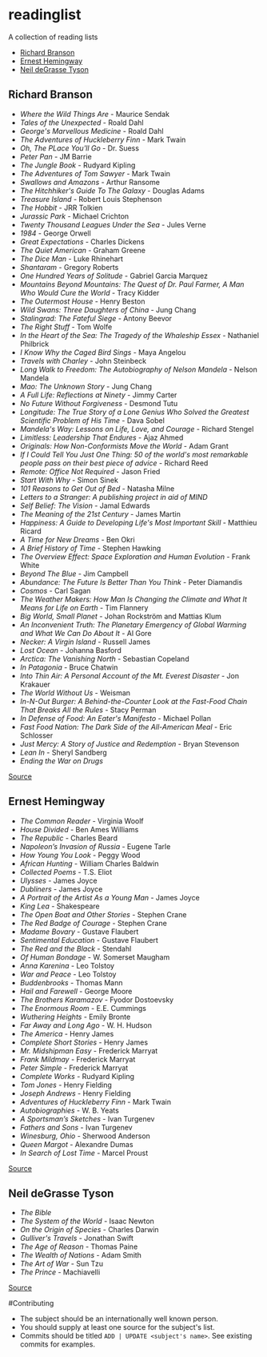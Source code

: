# readinglist
A collection of reading lists

- [Richard Branson](#richard-branson)
- [Ernest Hemingway](#ernest-hemingway)
- [Neil deGrasse Tyson](#neil-degrasse-tyson)

## Richard Branson
 - *Where the Wild Things Are* - Maurice Sendak
 - *Tales of the Unexpected* - Roald Dahl
 - *George's Marvellous Medicine* - Roald Dahl
 - *The Adventures of Huckleberry Finn* - Mark Twain
 - *Oh, The PLace You'll Go* - Dr. Suess
 - *Peter Pan* - JM Barrie
 - *The Jungle Book* - Rudyard Kipling
 - *The Adventures of Tom Sawyer* - Mark Twain
 - *Swallows and Amazons* - Arthur Ransome
 - *The Hitchhiker's Guide To The Galaxy* - Douglas Adams
 - *Treasure Island* - Robert Louis Stephenson
 - *The Hobbit* - JRR Tolkien
 - *Jurassic Park* - Michael Crichton
 - *Twenty Thousand Leagues Under the Sea* - Jules Verne
 - *1984* - George Orwell
 - *Great Expectations* - Charles Dickens
 - *The Quiet American* - Graham Greene
 - *The Dice Man* - Luke Rhinehart
 - *Shantaram* - Gregory Roberts
 - *One Hundred Years of Solitude* - Gabriel Garcia Marquez
 - *Mountains Beyond Mountains: The Quest of Dr. Paul Farmer, A Man Who Would Cure the World* - Tracy Kidder
 - *The Outermost House* - Henry Beston
 - *Wild Swans: Three Daughters of China* - Jung Chang
 - *Stalingrad: The Fateful Siege* - Antony Beevor
 - *The Right Stuff* - Tom Wolfe
 - *In the Heart of the Sea: The Tragedy of the Whaleship Essex* - Nathaniel Philbrick
 - *I Know Why the Caged Bird Sings* - Maya Angelou
 - *Travels with Charley* - John Steinbeck
 - *Long Walk to Freedom: The Autobiography of Nelson Mandela* - Nelson Mandela
 - *Mao: The Unknown Story* - Jung Chang
 - *A Full Life: Reflections at Ninety* - Jimmy Carter
 - *No Future Without Forgiveness* - Desmond Tutu
 - *Longitude: The True Story of a Lone Genius Who Solved the Greatest Scientific Problem of His Time* - Dava Sobel
 - *Mandela's Way: Lessons on Life, Love, and Courage* - Richard Stengel
 - *Limitless: Leadership That Endures* -  Ajaz Ahmed
 - *Originals: How Non-Conformists Move the World* - Adam Grant
 - *If I Could Tell You Just One Thing: 50 of the world's most remarkable people pass on their best piece of advice* - Richard Reed
 - *Remote: Office Not Required* - Jason Fried
 - *Start With Why* - Simon Sinek
 - *101 Reasons to Get Out of Bed* - Natasha Milne
 - *Letters to a Stranger: A publishing project in aid of MIND*
 - *Self Belief: The Vision* -  Jamal Edwards
 - *The Meaning of the 21st Century* - James Martin
 - *Happiness: A Guide to Developing Life's Most Important Skill* - Matthieu Ricard
 - *A Time for New Dreams* - Ben Okri
 - *A Brief History of Time* - Stephen Hawking
 - *The Overview Effect: Space Exploration and Human Evolution* - Frank White
 - *Beyond The Blue* - Jim Campbell
 - *Abundance: The Future Is Better Than You Think* - Peter Diamandis
 - *Cosmos* - Carl Sagan
 - *The Weather Makers: How Man Is Changing the Climate and What It Means for Life on Earth* - Tim Flannery
 - *Big World, Small Planet* -  Johan Rockström and Mattias Klum
 - *An Inconvenient Truth: The Planetary Emergency of Global Warming and What We Can Do About It* - Al Gore
 - *Necker: A Virgin Island* - Russell James
 - *Lost Ocean* - Johanna Basford
 - *Arctica: The Vanishing North* - Sebastian Copeland
 - *In Patagonia* - Bruce Chatwin
 - *Into Thin Air: A Personal Account of the Mt. Everest Disaster* - Jon Krakauer
 - *The World Without Us* - Weisman
 - *In-N-Out Burger: A Behind-the-Counter Look at the Fast-Food Chain That Breaks All the Rules* - Stacy Perman
 - *In Defense of Food: An Eater's Manifesto* - Michael Pollan
 - *Fast Food Nation: The Dark Side of the All-American Meal* - Eric Schlosser
 - *Just Mercy: A Story of Justice and Redemption* - Bryan Stevenson
 - *Lean In* - Sheryl Sandberg
 - *Ending the War on Drugs*

 [Source](https://www.virgin.com/richard-branson/my-top-65-books-read-lifetime)

## Ernest Hemingway
 - *The Common Reader* - Virginia Woolf
 - *House Divided* - Ben Ames Williams
 - *The Republic* - Charles Beard
 - *Napoleon’s Invasion of Russia* - Eugene Tarle
 - *How Young You Look* - Peggy Wood
 - *African Hunting* - William Charles Baldwin
 - *Collected Poems* - T.S. Eliot
 - *Ulysses* - James Joyce
 - *Dubliners* - James Joyce
 - *A Portrait of the Artist As a Young Man* - James Joyce
 - *King Lea* - Shakespeare
 - *The Open Boat and Other Stories* - Stephen Crane
 - *The Red Badge of Courage* - Stephen Crane
 - *Madame Bovary* - Gustave Flaubert
 - *Sentimental Education* - Gustave Flaubert
 - *The Red and the Black* - Stendahl
 - *Of Human Bondage* - W. Somerset Maugham
 - *Anna Karenina* - Leo Tolstoy
 - *War and Peace* - Leo Tolstoy
 - *Buddenbrooks* - Thomas Mann
 - *Hail and Farewell* - George Moore
 - *The Brothers Karamazov* - Fyodor Dostoevsky
 - *The Enormous Room* - E.E. Cummings
 - *Wuthering Heights* - Emily Bronte
 - *Far Away and Long Ago* - W. H. Hudson
 - *The America* - Henry James
 - *Complete Short Stories* - Henry James
 - *Mr. Midshipman Easy* - Frederick Marryat
 - *Frank Mildmay* - Frederick Marryat
 - *Peter Simple* - Frederick Marryat
 - *Complete Works* - Rudyard Kipling
 - *Tom Jones* - Henry Fielding
 - *Joseph Andrews* - Henry Fielding
 - *Adventures of Huckleberry Finn* - Mark Twain
 - *Autobiographies* - W. B. Yeats
 - *A Sportsman’s Sketches* - Ivan Turgenev
 - *Fathers and Sons* - Ivan Turgenev
 - *Winesburg, Ohio* - Sherwood Anderson
 - *Queen Margot* - Alexandre Dumas
 - *In Search of Lost Time* - Marcel Proust
 
 [Source](http://www.artofmanliness.com/2015/03/05/ernest-hemingway-reading-list/)

## Neil deGrasse Tyson
 - *The Bible*
 - *The System of the World* - Isaac Newton
 - *On the Origin of Species* - Charles Darwin
 - *Gulliver's Travels* - Jonathan Swift
 - *The Age of Reason* - Thomas Paine
 - *The Wealth of Nations* - Adam Smith
 - *The Art of War* - Sun Tzu
 - *The Prince* - Machiavelli
 
 [Source](https://www.brainpickings.org/2014/12/29/neil-degrasse-tyson-reading-list/)

#Contributing
 - The subject should be an internationally well known person.
 - You should supply at least one source for the subject's list.
 - Commits should be titled `ADD | UPDATE <subject's name>`. See existing commits for examples.